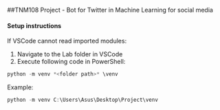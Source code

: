 ##TNM108 Project - Bot for Twitter in Machine Learning for social media

#### Setup instructions
If VSCode cannot read imported modules:
1. Navigate to the Lab folder in VSCode
2. Execute following code in PowerShell:
```PowerShell
python -m venv *<folder path>* \venv
```
Example: 
```PowerShell
python -m venv C:\Users\Asus\Desktop\Project\venv
```